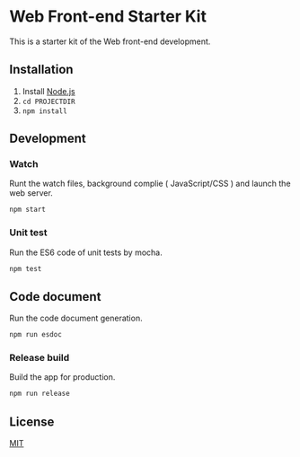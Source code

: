 # Web Front-end Starter Kit

This is a starter kit of the Web front-end development.

## Installation

1. Install [Node.js](https://nodejs.org/)
2. `cd PROJECTDIR`
3. `npm install`

## Development

### Watch

Runt the watch files, background complie ( JavaScript/CSS ) and launch the web server.

```bash
npm start
```

### Unit test

Run the ES6 code of unit tests by mocha.

```bash
npm test
```

## Code document

Run the code document generation.

```bash
npm run esdoc
```

### Release build

Build the app for production.

```bash
npm run release
```

## License

[MIT](LICENSE)